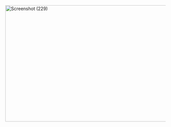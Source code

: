 <img width="671" height="365" alt="Screenshot (229)" src="https://github.com/user-attachments/assets/520e34ed-6a9c-4aa8-9f43-2ff1eeeef703" />
